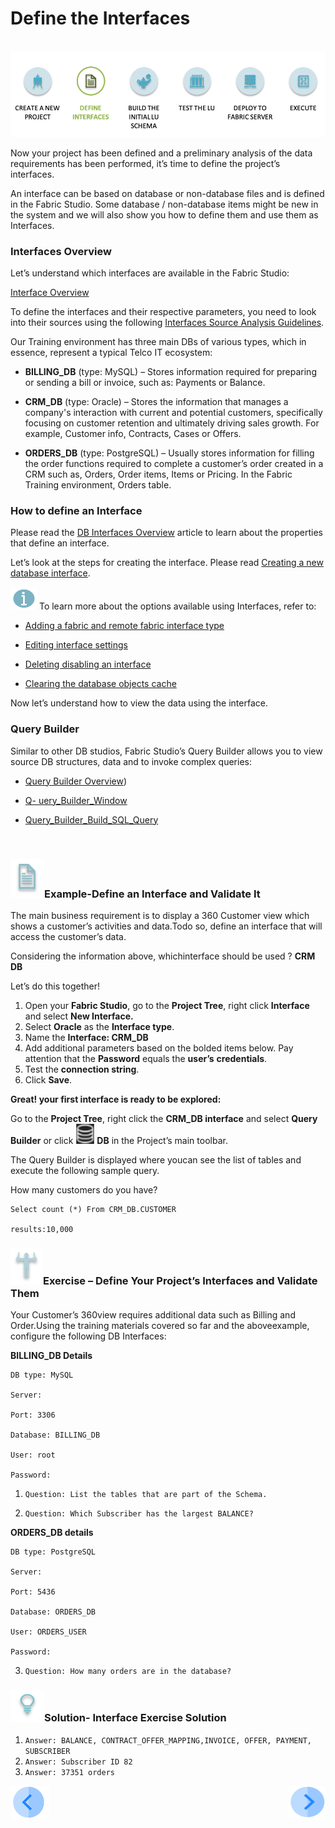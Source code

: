 #   Define the Interfaces

​                                                     ![](/academy/Training_Level_1/03_fabric_basic_LU/images/fabric_main_flow_03.png)

Now your project has been defined and a preliminary analysis of the data requirements has been performed, it’s time to define the project’s interfaces. 

 An interface can be based on database or non-database files and is defined in the Fabric Studio. Some database / non-database items might be new in the system and we will also show you how to define them and use them as Interfaces.

 

### Interfaces Overview

Let’s understand which interfaces are available in the Fabric Studio:

[Interface Overview](/articles/05_DB_interfaces/01_interfaces_overview.md)

To define the interfaces and their respective parameters, you need to look into their sources using the following [Interfaces Source Analysis Guidelines](/articles/05_DB_interfaces/02_interfaces_source_analysis_guidelines.md).

Our Training environment has three main DBs of various types, which in essence, represent a typical Telco IT ecosystem:

-  **BILLING_DB** (type: MySQL) – Stores information required for preparing or sending a bill or invoice, such as: Payments or Balance. 

- **CRM_DB** (type: Oracle) – Stores the information that manages a company's interaction with current and potential customers, specifically focusing on customer retention and ultimately driving sales growth. For example, Customer info, Contracts, Cases or Offers.

- **ORDERS_DB** (type: PostgreSQL) – Usually stores information for filling the order functions required to complete a customer’s order created in a CRM such as, Orders, Order items, Items or Pricing. In the Fabric Training environment, Orders table. 

  

### How to define an Interface

Please read the [DB Interfaces Overview](/articles/05_DB_interfaces/03_DB_interfaces_overview.md) article to learn about the properties that define an interface. 

Let’s look at the steps for creating the interface. Please read [Creating a new database interface](/articles/05_DB_interfaces/04_creating_a_new_database_interface.md).

 

![](/academy/Training_Level_1/03_fabric_basic_LU/images/information.png) To learn more about the options available using Interfaces, refer to:

- [Adding a fabric and remote fabric interface type](/articles/05_DB_interfaces/05_adding_a_fabric_and_remote_fabric_interface_type.md)

- [Editing interface settings](/articles/05_DB_interfaces/06_editing_interface_settings.md)

- [Deleting disabling an interface](/articles/05_DB_interfaces/07_deleting_disabling_an_interface.md)

- [Clearing the database objects cache](/articles/05_DB_interfaces/08_clearing_the_database_objects_cache.md)



 Now let’s understand how to view the data using the interface.

### Query Builder

Similar to other DB studios, Fabric Studio’s Query Builder allows you to view source DB structures, data and to invoke complex queries:

- [Query Builder Overview](/articles/11_query_builder/01_query_builder_overview.md))

<!--Once loaded to Git: 11_1 Query Builder Overview-->

- [Q- uery_Builder_Window]()

<!--Once loaded to Git: 11_2 Query_Builder_Window-->

- [Query_Builder_Build_SQL_Query]()

<!--Once loaded to Git: 11_3 Query_Builder_Build_SQL_Query-->

​       

### ![](/academy/Training_Level_1/03_fabric_basic_LU/images/example.png)Example-Define an Interface and Validate It

The main business requirement is to display a 360 Customer view which shows a customer’s activities and data.Todo so, define an interface that will access the customer’s data.

Considering the information above, whichinterface should be used ? **CRM DB**

 Let’s do this together!

1. Open your **Fabric Studio**, go to the **Project Tree**, right click **Interface** and select **New Interface.**
2. Select **Oracle** as the **Interface type**.
3. Name the **Interface: CRM_DB**
4. Add additional parameters based on the bolded items below. Pay attention that the **Password** equals the **user’s** **credentials**.
5. Test the **connection string**.
6. Click **Save**.

**Great!  your first interface is ready to be explored:**

Go to the **Project Tree**, right click the **CRM_DB interface** and select **Query Builder** or click ![](/academy/Training_Level_1/03_fabric_basic_LU/images/DBicon.png)  **DB**  in the Project’s main toolbar. 

The Query Builder is displayed where youcan see the list of tables and execute the following sample query.

How many customers do you have?

```
Select count (*) From CRM_DB.CUSTOMER

results:10,000
```

 

###  ![](/academy/Training_Level_1/03_fabric_basic_LU/images/Exercise.png)Exercise – Define Your Project’s Interfaces and Validate Them

 Your Customer’s 360view requires additional data such as Billing and Order.Using the training materials covered so far and the aboveexample, configure the following DB Interfaces:

 **BILLING_DB Details**

```
DB type: MySQL

Server: 

Port: 3306

Database: BILLING_DB

User: root

Password: 
```

1. `Question: List the tables that are part of the Schema.`

2. `Question: Which Subscriber has the largest BALANCE?`

   

 **ORDERS_DB details**

```
DB type: PostgreSQL

Server: 

Port: 5436

Database: ORDERS_DB

User: ORDERS_USER

Password: 
```



3. `Question: How many orders are in the database?` 

 

### ![](/academy/Training_Level_1/03_fabric_basic_LU/images/Solution.png)Solution- Interface Exercise Solution

1. `Answer: BALANCE, CONTRACT_OFFER_MAPPING,INVOICE, OFFER, PAYMENT, SUBSCRIBER`
2. `Answer: Subscriber ID 82`
3. `Answer: 37351 orders`

[![Previous](/articles/images/Previous.png)](/academy/Training_Level_1/03_fabric_basic_LU/02_create_a_fabric_project.md)[<img align="right" width="60" height="54" src="/articles/images/Next.png">](/academy/Training_Level_1/03_fabric_basic_LU/05_LU_flow.md)



